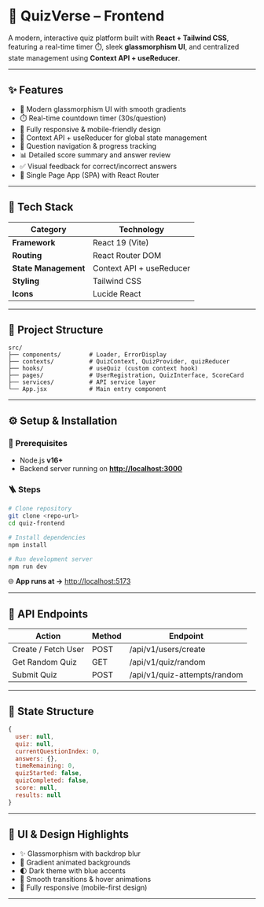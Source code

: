 # 🧠 QuizVerse – Frontend

A modern, interactive quiz platform built with **React + Tailwind CSS**, featuring a real-time timer ⏱️, sleek **glassmorphism UI**, and centralized state management using **Context API + useReducer**.

---

## ✨ Features

* 🎨 Modern glassmorphism UI with smooth gradients
* ⏱️ Real-time countdown timer (30s/question)
* 📱 Fully responsive & mobile-friendly design
* 🔄 Context API + useReducer for global state management
* 🎯 Question navigation & progress tracking
* 📊 Detailed score summary and answer review
* ✅ Visual feedback for correct/incorrect answers
* 🚀 Single Page App (SPA) with React Router

---

## 🧩 Tech Stack

| Category             | Technology               |
| -------------------- | ------------------------ |
| **Framework**        | React 19 (Vite)          |
| **Routing**          | React Router DOM         |
| **State Management** | Context API + useReducer |
| **Styling**          | Tailwind CSS             |
| **Icons**            | Lucide React             |

---

## 📁 Project Structure

```
src/
├── components/        # Loader, ErrorDisplay
├── contexts/          # QuizContext, QuizProvider, quizReducer
├── hooks/             # useQuiz (custom context hook)
├── pages/             # UserRegistration, QuizInterface, ScoreCard
├── services/          # API service layer
└── App.jsx            # Main entry component
```

---

## ⚙️ Setup & Installation

### 🧱 Prerequisites

* Node.js **v16+**
* Backend server running on **[http://localhost:3000](http://localhost:3000)**

### 🪜 Steps

```bash
# Clone repository
git clone <repo-url>
cd quiz-frontend

# Install dependencies
npm install

# Run development server
npm run dev
```

🌐 **App runs at →** [http://localhost:5173](http://localhost:5173)

---

## 🔗 API Endpoints

| Action              | Method | Endpoint                     |
| ------------------- | ------ | ---------------------------- |
| Create / Fetch User | POST   | /api/v1/users/create         |
| Get Random Quiz     | GET    | /api/v1/quiz/random          |
| Submit Quiz         | POST   | /api/v1/quiz-attempts/random |

---

## 🧠 State Structure

```js
{
  user: null,
  quiz: null,
  currentQuestionIndex: 0,
  answers: {},
  timeRemaining: 0,
  quizStarted: false,
  quizCompleted: false,
  score: null,
  results: null
}
```

---

## 🎨 UI & Design Highlights

* ✨ Glassmorphism with backdrop blur
* 🌈 Gradient animated backgrounds
* 🌓 Dark theme with blue accents
* 💫 Smooth transitions & hover animations
* 📱 Fully responsive (mobile-first design)

---

